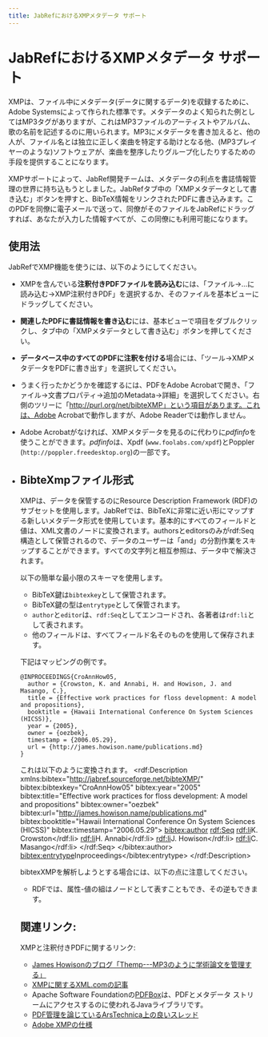 ```yaml
---
title: JabRefにおけるXMPメタデータ サポート
---
```


# JabRefにおけるXMPメタデータ サポート

XMPは、ファイル中にメタデータ(データに関するデータ)を収録するために、Adobe Systemsによって作られた標準です。メタデータのよく知られた例としてはMP3タグがありますが、これはMP3ファイルのアーティストやアルバム、歌の名前を記述するのに用いられます。MP3にメタデータを書き加えると、他の人が、ファイル名とは独立に正しく楽曲を特定する助けとなる他、(MP3プレイヤーのような)ソフトウェアが、楽曲を整序したりグループ化したりするための手段を提供することになります。

XMPサポートによって、JabRef開発チームは、メタデータの利点を書誌情報管理の世界に持ち込もうとしました。JabRefタブ中の「XMPメタデータとして書き込む」ボタンを押すと、BibTeX情報をリンクされたPDFに書き込みます。このPDFを同僚に電子メールで送って、同僚がそのファイルをJabRefにドラッグすれば、あなたが入力した情報すべてが、この同僚にも利用可能になります。

## 使用法

JabRefでXMP機能を使うには、以下のようにしてください。

-   XMPを含んでいる**注釈付きPDFファイルを読み込む**には、「ファイル→...に読み込む→XMP注釈付きPDF」を選択するか、そのファイルを基本ビューにドラッグしてください。
-   **関連したPDFに書誌情報を書き込む**には、基本ビューで項目をダブルクリックし、タブ中の「XMPメタデータとして書き込む」ボタンを押してください。
-   **データベース中のすべてのPDFに注釈を付ける**場合には、「ツール→XMPメタデータをPDFに書き出す」を選択してください。
-   うまく行ったかどうかを確認するには、PDFをAdobe Acrobatで開き、「ファイル→文書プロパティ→追加のMetadata→詳細」を選択してください。右側のツリーに「http://purl.org/net/bibteXMP」という項目があります。これは、Adobe Acrobatで動作しますが、Adobe Readerでは動作しません。
-   Adobe Acrobatがなければ、XMPメタデータを見るのに代わりに*pdfinfo*を使うことができます。*pdfinfo*は、Xpdf (`www.foolabs.com/xpdf`)とPoppler (`http://poppler.freedesktop.org`)の一部です。
-   ## BibteXmpファイル形式

    XMPは、データを保管するのにResource Description Framework (RDF)のサブセットを使用します。JabRefでは、BibTeXに非常に近い形にマップする新しいメタデータ形式を使用しています。基本的にすべてのフィールドと値は、XML文書のノードに変換されます。authorsとeditorsのみがrdf:Seq構造として保管されるので、データのユーザーは「and」の分割作業をスキップすることができます。すべての文字列と相互参照は、データ中で解決されます。

    以下の簡単な最小限のスキーマを使用します。

    -   BibTeX鍵は`bibtexkey`として保管されます。
    -   BibTeX鍵の型は`entrytype`として保管されます。
    -   `author`と`editor`は、`rdf:Seq`としてエンコードされ、各著者は`rdf:li`として表されます。
    -   他のフィールドは、すべてフィールド名そのものを使用して保存されます。

    下記はマッピングの例です。

        @INPROCEEDINGS{CroAnnHow05,
          author = {Crowston, K. and Annabi, H. and Howison, J. and Masango, C.},
          title = {Effective work practices for floss development: A model and propositions},
          booktitle = {Hawaii International Conference On System Sciences (HICSS)},
          year = {2005},
          owner = {oezbek},
          timestamp = {2006.05.29},
          url = {http://james.howison.name/publications.md}
        }

    これは以下のように変換されます。
        <rdf:Description xmlns:bibtex="http://jabref.sourceforge.net/bibteXMP/"
            bibtex:bibtexkey="CroAnnHow05"
            bibtex:year="2005"
            bibtex:title="Effective work practices for floss development: A model and propositions"
            bibtex:owner="oezbek"
            bibtex:url="http://james.howison.name/publications.md"
            bibtex:booktitle="Hawaii International Conference On System Sciences (HICSS)"
            bibtex:timestamp="2006.05.29">
                <bibtex:author>
                    <rdf:Seq>
                        <rdf:li>K. Crowston</rdf:li>
                        <rdf:li>H. Annabi</rdf:li>
                        <rdf:li>J. Howison</rdf:li>
                        <rdf:li>C. Masango</rdf:li>
                    </rdf:Seq>
                </bibtex:author>
            <bibtex:entrytype>Inproceedings</bibtex:entrytype>
        </rdf:Description>

    bibtexXMPを解析しようとする場合には、以下の点に注意してください。

    -   RDFでは、属性-値の組はノードとして表すこともでき、その逆もできます。

    ## 関連リンク:

    XMPと注釈付きPDFに関するリンク:

    -   [James Howisonのブログ「Themp---MP3のように学術論文を管理する」](http://freelancepropaganda.com/themp/)
    -   [XMPに関するXML.comの記事](http://www.xml.com/pub/a/2004/09/22/xmp.md)
    -   Apache Software Foundationの[PDFBox](http://pdfbox.apache.org/)は、PDFとメタデータ ストリームにアクセスするのに使われるJavaライブラリです。
    -   [PDF管理を論じているArsTechnica上の良いスレッド](http://arstechnica.com/civis/viewtopic.php?f=19&t=408429)
    -   [Adobe XMPの仕様](http://www.adobe.com/content/dam/Adobe/en/devnet/xmp/pdfs/XMPSpecificationPart1.pdf)


